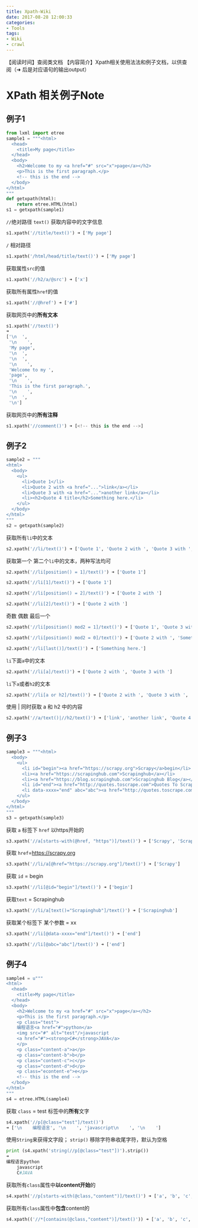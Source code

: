 ```yaml
---
title: Xpath-Wiki
date: 2017-08-28 12:00:33
categories:
- Tools
tags:
- Wiki
- crawl
---
```


【阅读时间】查阅类文档
【内容简介】Xpath相关使用法法和例子文档，以供查阅（➜ 后是对应语句的输出output）

<!-- more -->

# XPath 相关例子Note

## 例子1

```python
from lxml import etree
sample1 = """<html>
  <head>
    <title>My page</title>
  </head>
  <body>
    <h2>Welcome to my <a href="#" src="x">page</a></h2>
    <p>This is the first paragraph.</p>
    <!-- this is the end -->
  </body>
</html>
"""
def getxpath(html):
    return etree.HTML(html)
s1 = getxpath(sample1)
```

`//`绝对路径 `text()` 获取内容中的文字信息
```python
s1.xpath('//title/text()') ➜ ['My page']
```

`/` 相对路径
```python
s1.xpath('/html/head/title/text()') ➜ ['My page']
```

获取属性`src`的值
```python
s1.xpath('//h2/a/@src') ➜ ['x']
```

获取所有属性`href`的值
```python
s1.xpath('//@href') ➜ ['#']
```

获取网页中的**所有文本**
```python
s1.xpath('//text()')
➜
['\n  ',
 '\n    ',
 'My page',
 '\n  ',
 '\n  ',
 '\n    ',
 'Welcome to my ',
 'page',
 '\n    ',
 'This is the first paragraph.',
 '\n    ',
 '\n  ',
 '\n']
```

获取网页中的**所有注释**
```python
s1.xpath('//comment()') ➜ [<!-- this is the end -->]
```

## 例子2

```python
sample2 = """
<html>
  <body>
    <ul>
      <li>Quote 1</li>
      <li>Quote 2 with <a href="...">link</a></li>
      <li>Quote 3 with <a href="...">another link</a></li>
      <li><h2>Quote 4 title</h2>Something here.</li>
    </ul>
  </body>
</html>
"""
s2 = getxpath(sample2)
```

获取所有`li`中的文本
```python
s2.xpath('//li/text()') ➜ ['Quote 1', 'Quote 2 with ', 'Quote 3 with ', 'Something here.']
```

获取第一个 第二个`li`中的文本，两种写法均可
```python
s2.xpath('//li[position() = 1]/text()') ➜ ['Quote 1']
```

```python
s2.xpath('//li[1]/text()') ➜ ['Quote 1']
```

```python
s2.xpath('//li[position() = 2]/text()') ➜ ['Quote 2 with ']
```

```python
s2.xpath('//li[2]/text()') ➜ ['Quote 2 with ']
```

奇数 偶数 最后一个
```python
s2.xpath('//li[position() mod2 = 1]/text()') ➜ ['Quote 1', 'Quote 3 with ']
```

```python
s2.xpath('//li[position() mod2 = 0]/text()') ➜ ['Quote 2 with ', 'Something here.']
```

```python
s2.xpath('//li[last()]/text()') ➜ ['Something here.']
```

`li`下面`a`中的文本
```python
s2.xpath('//li[a]/text()') ➜ ['Quote 2 with ', 'Quote 3 with ']
```

`li`下`a`或者`h2`的文本
```python
s2.xpath('//li[a or h2]/text()') ➜ ['Quote 2 with ', 'Quote 3 with ', 'Something here.']
```

使用 | 同时获取 a 和 h2 中的内容
```python
s2.xpath('//a/text()|//h2/text()') ➜ ['link', 'another link', 'Quote 4 title']
```

## 例子3

```python
sample3 = """<html>
  <body>
    <ul>
      <li id="begin"><a href="https://scrapy.org">Scrapy</a>begin</li>
      <li><a href="https://scrapinghub.com">Scrapinghub</a></li>
      <li><a href="https://blog.scrapinghub.com">Scrapinghub Blog</a></li>
      <li id="end"><a href="http://quotes.toscrape.com">Quotes To Scrape</a>end</li>
      <li data-xxxx="end" abc="abc"><a href="http://quotes.toscrape.com">Quotes To Scrape</a>end</li>
    </ul>
  </body>
</html>
"""
s3 = getxpath(sample3)
```

获取 `a` 标签下 `href` 以https开始的
```python
s3.xpath('//a[starts-with(@href, "https")]/text()') ➜ ['Scrapy', 'Scrapinghub', 'Scrapinghub Blog']
```

获取 `href`=https://scrapy.org
```python
s3.xpath('//li/a[@href="https://scrapy.org"]/text()') ➜ ['Scrapy']
```

获取 `id` = begin
```python
s3.xpath('//li[@id="begin"]/text()') ➜ ['begin']
```

获取`text` = Scrapinghub
```python
s3.xpath('//li/a[text()="Scrapinghub"]/text()') ➜ ['Scrapinghub']
```

获取某个标签下 某个参数 = xx
```python
s3.xpath('//li[@data-xxxx="end"]/text()') ➜ ['end']
```

```python
s3.xpath('//li[@abc="abc"]/text()') ➜ ['end']
```

## 例子4

```python
sample4 = u"""
<html>
  <head>
    <title>My page</title>
  </head>
  <body>
    <h2>Welcome to my <a href="#" src="x">page</a></h2>
    <p>This is the first paragraph.</p>
    <p class="test">
    编程语言<a href="#">python</a>
    <img src="#" alt="test"/>javascript
    <a href="#"><strong>C#</strong>JAVA</a>
    </p>
    <p class="content-a">a</p>
    <p class="content-b">b</p>
    <p class="content-c">c</p>
    <p class="content-d">d</p>
    <p class="econtent-e">e</p>
    <!-- this is the end -->
  </body>
</html>
"""
s4 = etree.HTML(sample4)
```

获取 `class` = test 标签中的**所有**文字
```python
s4.xpath('//p[@class="test"]/text()')
➜ ['\n    编程语言', '\n    ', 'javascript\n    ', '\n    ']
```

使用`String`来获得文字段； `strip()` 移除字符串收尾字符，默认为空格
```python
print (s4.xpath('string(//p[@class="test"])').strip())
➜
编程语言python
    javascript
    C#JAVA
```

获取所有`class`属性中**以content开始**的
```python
s4.xpath('//p[starts-with(@class,"content")]/text()') ➜ ['a', 'b', 'c', 'd']
```

获取所有`class`属性中**包含**content的
```python
s4.xpath(('//*[contains(@class,"content")]/text()')) ➜ ['a', 'b', 'c', 'd', 'e']
```





